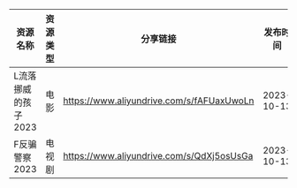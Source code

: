 | 资源名称         | 资源类型 | 分享链接                                      | 发布时间       |
| ------------ | ---- | ----------------------------------------- | ---------- |
| L流落挪威的孩子2023 | 电影   | https://www.aliyundrive.com/s/fAFUaxUwoLn | 2023-10-13 |
| F反骗警察2023    | 电视剧  | https://www.aliyundrive.com/s/QdXj5osUsGa | 2023-10-13 |
